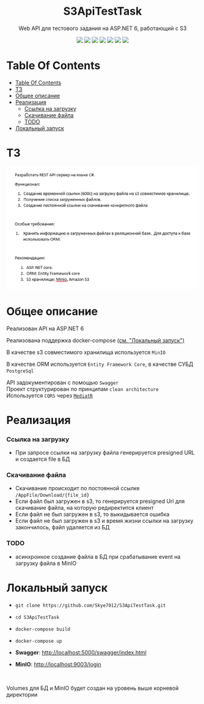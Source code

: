 <p>
    <h1 align="center">S3ApiTestTask</h1>
</p>

<p align="center">
    Web API для тестового задания на ASP.NET 6, работающий с S3
</p>

<p align="center">
  <img src="https://img.shields.io/static/v1?label=&message=c%23&style=flat-square&color=0000ff"
      height="40">
  <img src="https://img.shields.io/badge/ASP.NET-purple?style=flat-square"
      height="40">
  <img src="https://img.shields.io/static/v1?label=&message=Entity-Framework&style=flat-square&color=blueviolet"
      height="40">
    <img src="https://img.shields.io/static/v1?label=&message=MinIO&style=flat-square&color=d10000"
      height="40">
  <img src="https://img.shields.io/static/v1?label=&message=PostgreSql&style=flat-square&color=1A5276&logo=postgresql&logoColor=white"
      height="40">
  <img src="https://img.shields.io/static/v1?label=&message=Swagger&style=flat-square&color=green&logo=swagger&logoColor=white"
      height="40">
  <img src="https://img.shields.io/static/v1?label=&message=MediatR&style=flat-square&color=blue"
      height="40">
</p>



# Table Of Contents

- [Table Of Contents](#table-of-contents)
- [ТЗ](#тз)
- [Общее описание](#общее-описание)
- [Реализация](#реализация)
    - [Ссылка на загрузку](#ссылка-на-загрузку)
    - [Скачивание файла](#скачивание-файла)
    - [TODO](#todo)
- [Локальный запуск](#локальный-запуск)



# ТЗ
![image](assets/ТЗ.png)



# Общее описание
Реализован API на ASP.NET 6  

Реализована поддержка docker-compose [(см. "Локальный запуск")](#локальный-запуск)  

В качестве s3 совместимого хранилища используется `MinIO`  
  
В качестве ORM используется `Entity Framework Core`, в качестве СУБД `PostgreSql`  
  
API задокументирован с помощью `Swagger`  
Проект структурирован по принципам `clean architecture`  
Используется `CQRS` через [`MediatR`](https://github.com/jbogard/MediatR)  

  



# Реализация
### Ссылка на загрузку  
- При запросе ссылки на загрузку файла генерируется presigned URL и создается file в БД  
  
### Скачивание файла
- Скачивание происходит по постоянной ссылке `/AppFile/Download/{file_id}`  
- Если файл был загружен в s3, то генерируется presigned Url для скачивание файла, на которую редиректится клиент
- Если файл не был загружен в s3, то выкидывается ошибка
- Если файл не был загружен в s3 и время жизни ссылки на загрузку закончилось, файл удаляется из БД

### TODO
- асинхронное создание файла в БД при срабатывание event на загрузку файла в MinIO



# Локальный запуск
- `git clone https://github.com/Skye7012/S3ApiTestTask.git`

- `cd S3ApiTestTask`

- `docker-compose build`

- `docker-compose up`

- **Swagger**: [http://localhost:5000/swagger/index.html](http://localhost:5000/swagger/index.html)

- **MinIO**: [http://localhost:9003/login](http://localhost:9003/login)  
  
<br/>
  
Volumes для БД и MinIO будет создан на уровень выше корневой директории

